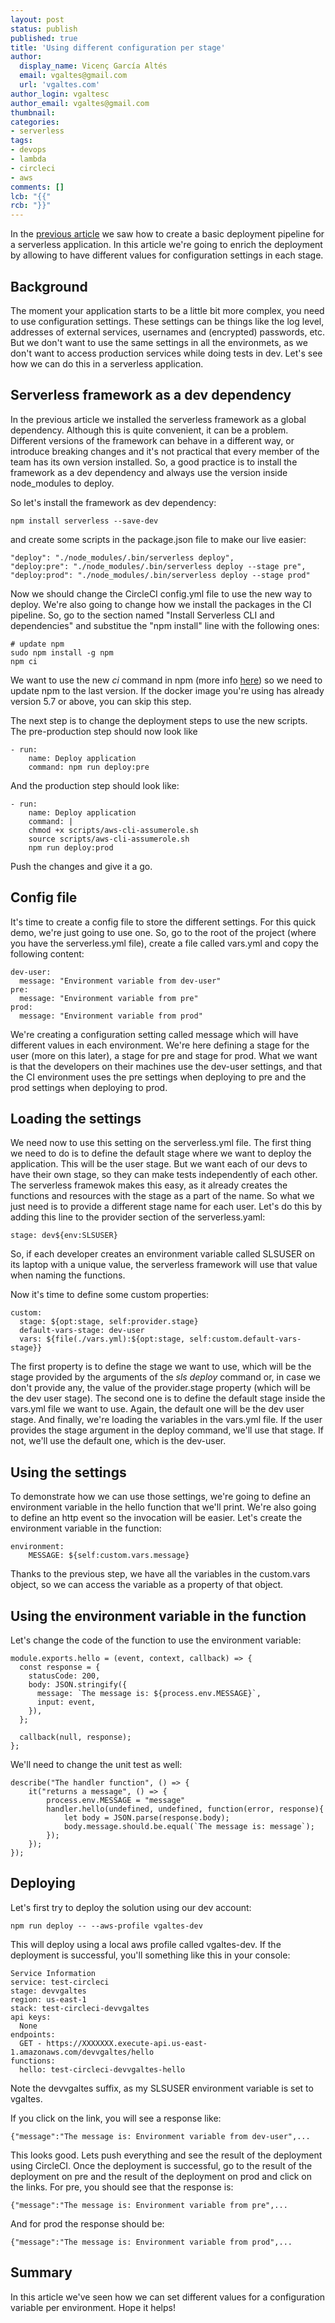 ```yaml
---
layout: post
status: publish
published: true
title: 'Using different configuration per stage'
author:
  display_name: Vicenç García Altés
  email: vgaltes@gmail.com
  url: 'vgaltes.com'
author_login: vgaltesc
author_email: vgaltes@gmail.com
thumbnail: 
categories:
- serverless
tags:
- devops
- lambda
- circleci
- aws
comments: []
lcb: "{{"
rcb: "}}"
---
```


In the [previous article](./deploy-serverless-app/) we saw how to create a basic deployment pipeline for a serverless application. In this article we're going to enrich the deployment by allowing to have different values for configuration settings in each stage. 

## Background

The moment your application starts to be a little bit more complex, you need to use configuration settings. These settings can be things like the log level, addresses of external services, usernames and (encrypted) passwords, etc. But we don't want to use the same settings in all the environmets, as we don't want to access production services while doing tests in dev. Let's see how we can do this in a serverless application.

## Serverless framework as a dev dependency

In the previous article we installed the serverless framework as a global dependency. Although this is quite convenient, it can be a problem. Different versions of the framework can behave in a different way, or introduce breaking changes and it's not practical that every member of the team has its own version installed. So, a good practice is to install the framework as a dev dependency and always use the version inside node_modules to deploy. 

So let's install the framework as dev dependency:
```
npm install serverless --save-dev
```

and create some scripts in the package.json file to make our live easier:

```
"deploy": "./node_modules/.bin/serverless deploy",
"deploy:pre": "./node_modules/.bin/serverless deploy --stage pre",
"deploy:prod": "./node_modules/.bin/serverless deploy --stage prod"
```

Now we should change the CircleCI config.yml file to use the new way to deploy. We're also going to change how we install the packages in the CI pipeline. So, go to the section named "Install Serverless CLI and dependencies" and substitue the "npm install" line with the following ones:

```
# update npm
sudo npm install -g npm
npm ci
```

We want to use the new *ci* command in npm (more info [here](https://docs.npmjs.com/cli/ci)) so we need to update npm to the last version. If the docker image you're using has already version 5.7 or above, you can skip this step.

The next step is to change the deployment steps to use the new scripts. The pre-production step should now look like

```
- run:
    name: Deploy application
    command: npm run deploy:pre
```

And the production step should look like:

```
- run:
    name: Deploy application
    command: |
    chmod +x scripts/aws-cli-assumerole.sh
    source scripts/aws-cli-assumerole.sh
    npm run deploy:prod
```

Push the changes and give it a go. 

## Config file
It's time to create a config file to store the different settings. For this quick demo, we're just going to use one. So, go to the root of the project (where you have the serverless.yml file), create a file called vars.yml and copy the following content:

```
dev-user:
  message: "Environment variable from dev-user"
pre:
  message: "Environment variable from pre"
prod:
  message: "Environment variable from prod"
```

We're creating a configuration setting called message which will have different values in each environment. We're here defining a stage for the user (more on this later), a stage for pre and stage for prod. What we want is that the developers on their machines use the dev-user settings, and that the CI environment uses the pre settings when deploying to pre and the prod settings when deploying to prod.

## Loading the settings
We need now to use this setting on the serverless.yml file. The first thing we need to do is to define the default stage where we want to deploy the application. This will be the user stage. But we want each of our devs to have their own stage, so they can make tests independently of each other. The serverless framewok makes this easy, as it already creates the functions and resources with the stage as a part of the name. So what we just need is to provide a different stage name for each user. Let's do this by adding this line to the provider section of the serverless.yaml:

```
stage: dev${env:SLSUSER}
```

So, if each developer creates an environment variable called SLSUSER on its laptop with a unique value, the serverless framework will use that value when naming the functions.

Now it's time to define some custom properties:
```
custom:
  stage: ${opt:stage, self:provider.stage}
  default-vars-stage: dev-user
  vars: ${file(./vars.yml):${opt:stage, self:custom.default-vars-stage}}
```

The first property is to define the stage we want to use, which will be the stage provided by the arguments of the *sls deploy* command or, in case we don't provide any, the value of the provider.stage property (which will be the dev user stage).
The second one is to define the default stage inside the vars.yml file we want to use. Again, the default one will be the dev user stage.
And finally, we're loading the variables in the vars.yml file. If the user provides the stage argument in the deploy command, we'll use that stage. If not, we'll use the default one, which is the dev-user.

## Using the settings
To demonstrate how we can use those settings, we're going to define an environment variable in the hello function that we'll print. We're also going to define an http event so the invocation will be easier. Let's create the environment variable in the function:

```
environment:
    MESSAGE: ${self:custom.vars.message}
```

Thanks to the previous step, we have all the variables in the custom.vars object, so we can access the variable as a property of that object.

## Using the environment variable in the function
Let's change the code of the function to use the environment variable:

```
module.exports.hello = (event, context, callback) => {
  const response = {
    statusCode: 200,
    body: JSON.stringify({
      message: `The message is: ${process.env.MESSAGE}`,
      input: event,
    }),
  };

  callback(null, response);
};
```

We'll need to change the unit test as well:

```
describe("The handler function", () => {
    it("returns a message", () => {
        process.env.MESSAGE = "message"
        handler.hello(undefined, undefined, function(error, response){
            let body = JSON.parse(response.body);
            body.message.should.be.equal(`The message is: message`);
        });
    });
});
```

## Deploying
Let's first try to deploy the solution using our dev account:

```
npm run deploy -- --aws-profile vgaltes-dev
```

This will deploy using a local aws profile called vgaltes-dev. If the deployment is successful, you'll something like this in your console:

```
Service Information
service: test-circleci
stage: devvgaltes
region: us-east-1
stack: test-circleci-devvgaltes
api keys:
  None
endpoints:
  GET - https://XXXXXXX.execute-api.us-east-1.amazonaws.com/devvgaltes/hello
functions:
  hello: test-circleci-devvgaltes-hello
```

Note the devvgaltes suffix, as my SLSUSER environment variable is set to vgaltes.

If you click on the link, you will see a response like:

```
{"message":"The message is: Environment variable from dev-user",...
```

This looks good. Lets push everything and see the result of the deployment using CircleCI. Once the deployment is successful, go to the result of the deployment on pre and the result of the deployment on prod and click on the links. For pre, you should see that the response is:

```
{"message":"The message is: Environment variable from pre",...
```

And for prod the response should be:

```
{"message":"The message is: Environment variable from prod",...
```

## Summary
In this article we've seen how we can set different values for a configuration variable per environment. Hope it helps!
